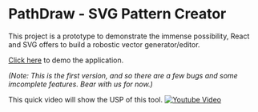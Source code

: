 # PathDraw - SVG Pattern Creator

This project is a prototype to demonstrate the immense possibility, React and SVG offers to build a robostic vector generator/editor.

[Click here](http://pathdraw.s3-website-ap-southeast-1.amazonaws.com/) to demo the application.

_(*Note:* This is the first version, and so there are a few bugs and some imcomplete features. Bear with us for now.)_

This quick video will show the USP of this tool.
[![Youtube Video](http://img.youtube.com/vi/YOUTUBE_VIDEO_ID_HERE/0.jpg)](https://youtu.be/6uBprLxyAdg)



